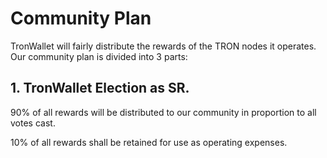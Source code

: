 # Community Plan

TronWallet will fairly distribute the rewards of the TRON nodes it operates. Our community plan is divided into 3 parts:

## 1. TronWallet Election as SR.
90% of all rewards will be distributed to our community in proportion to all votes cast.

10% of all rewards shall be retained for use as operating expenses.

